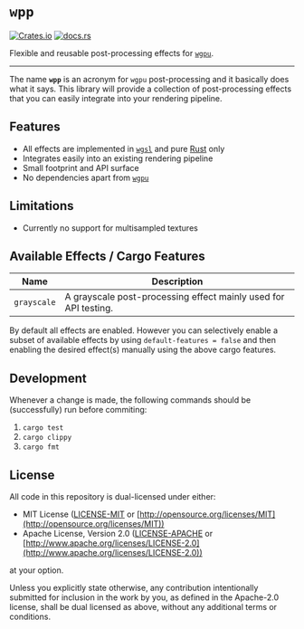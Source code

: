 # **`wpp`**
[![Crates.io](https://img.shields.io/crates/v/wpp.svg)](https://crates.io/crates/wpp) 
[![docs.rs](https://docs.rs/wpp/badge.svg)](https://docs.rs/wpp/)

Flexible and reusable post-processing effects for [`wgpu`](https://wgpu.rs/).

---

The name **`wpp`** is an acronym for `wgpu` post-processing and it basically does what it says. This library will provide a collection of post-processing effects that you can easily integrate into your rendering pipeline.

## Features
* All effects are implemented in [`wgsl`](https://www.w3.org/TR/WGSL/) and pure [Rust](https://www.rust-lang.org/) only
* Integrates easily into an existing rendering pipeline
* Small footprint and API surface
* No dependencies apart from [`wgpu`](https://crates.io/crates/wgpu)

## Limitations
* Currently no support for multisampled textures

## Available Effects / Cargo Features
| Name | Description |
| --- | --- |
| `grayscale` | A grayscale post-processing effect mainly used for API testing. |

By default all effects are enabled. However you can selectively enable a subset of available effects by using `default-features = false` and then enabling the desired effect(s) manually using the above cargo features.

## Development
Whenever a change is made, the following commands should be (successfully) run before commiting:
1. `cargo test`
2. `cargo clippy`
3. `cargo fmt`

## License

All code in this repository is dual-licensed under either:

* MIT License ([LICENSE-MIT](docs/LICENSE-MIT) or [http://opensource.org/licenses/MIT](http://opensource.org/licenses/MIT))
* Apache License, Version 2.0 ([LICENSE-APACHE](docs/LICENSE-APACHE) or [http://www.apache.org/licenses/LICENSE-2.0](http://www.apache.org/licenses/LICENSE-2.0))

at your option.

Unless you explicitly state otherwise, any contribution intentionally submitted
for inclusion in the work by you, as defined in the Apache-2.0 license, shall be dual licensed as above, without any
additional terms or conditions.